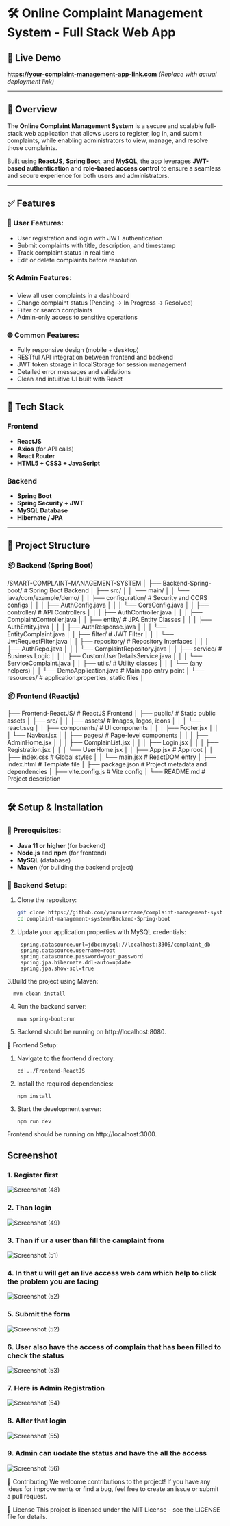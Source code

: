 # 🛠️ Online Complaint Management System - Full Stack Web App

## 🔗 Live Demo  
**https://your-complaint-management-app-link.com** *(Replace with actual deployment link)*

---

## 📌 Overview  
The **Online Complaint Management System** is a secure and scalable full-stack web application that allows users to register, log in, and submit complaints, while enabling administrators to view, manage, and resolve those complaints. 

Built using **ReactJS**, **Spring Boot**, and **MySQL**, the app leverages **JWT-based authentication** and **role-based access control** to ensure a seamless and secure experience for both users and administrators.

---

## ✅ Features  

### 👤 User Features:
- User registration and login with JWT authentication  
- Submit complaints with title, description, and timestamp  
- Track complaint status in real time  
- Edit or delete complaints before resolution  

### 🛠️ Admin Features:
- View all user complaints in a dashboard  
- Change complaint status (Pending → In Progress → Resolved)  
- Filter or search complaints  
- Admin-only access to sensitive operations  

### 🌐 Common Features:
- Fully responsive design (mobile + desktop)  
- RESTful API integration between frontend and backend  
- JWT token storage in localStorage for session management  
- Detailed error messages and validations  
- Clean and intuitive UI built with React  

---

## 🧱 Tech Stack

### Frontend
- **ReactJS**
- **Axios** (for API calls)
- **React Router**
- **HTML5 + CSS3 + JavaScript**

### Backend
- **Spring Boot**
- **Spring Security + JWT**
- **MySQL Database**
- **Hibernate / JPA**

---

## 📁 Project Structure

### 📦 Backend (Spring Boot)
/SMART-COMPLAINT-MANAGEMENT-SYSTEM
│
├── Backend-Spring-boot/                # Spring Boot Backend
│   ├── src/
│   │   └── main/
│   │       └── java/com/example/demo/
│   │           ├── configuration/      # Security and CORS configs
│   │           │   ├── AuthConfig.java
│   │           │   └── CorsConfig.java
│   │           ├── controller/         # API Controllers
│   │           │   ├── AuthController.java
│   │           │   ├── ComplaintController.java
│   │           ├── entity/             # JPA Entity Classes
│   │           │   ├── AuthEntity.java
│   │           │   ├── AuthResponse.java
│   │           │   └── EntityComplaint.java
│   │           ├── filter/             # JWT Filter
│   │           │   └── JwtRequestFilter.java
│   │           ├── repository/         # Repository Interfaces
│   │           │   ├── AuthRepo.java
│   │           │   └── ComplaintRepository.java
│   │           ├── service/            # Business Logic
│   │           │   ├── CustomUserDetailsService.java
│   │           │   └── ServiceComplaint.java
│   │           ├── utils/              # Utility classes
│   │           │   └── (any helpers)
│   │           └── DemoApplication.java # Main app entry point
│   └── resources/                      # application.properties, static files
│

### 📦 Frontend (Reactjs)
├── Frontend-ReactJS/                   # ReactJS Frontend
│   ├── public/                         # Static public assets
│   ├── src/
│   │   ├── assets/                     # Images, logos, icons
│   │   │   └── react.svg
│   │   ├── components/                 # UI components
│   │   │   ├── Footer.jsx
│   │   │   └── Navbar.jsx
│   │   ├── pages/                      # Page-level components
│   │   │   ├── AdminHome.jsx
│   │   │   ├── ComplainList.jsx
│   │   │   ├── Login.jsx
│   │   │   ├── Registration.jsx
│   │   │   └── UserHome.jsx
│   │   ├── App.jsx                     # App root
│   │   ├── index.css                   # Global styles
│   │   └── main.jsx                    # ReactDOM entry
│   ├── index.html                      # Template file
│   ├── package.json                    # Project metadata and dependencies
│   ├── vite.config.js                  # Vite config
│   └── README.md                       # Project description


---

## 🛠️ Setup & Installation

### 🔧 Prerequisites:
- **Java 11 or higher** (for backend)
- **Node.js** and **npm** (for frontend)
- **MySQL** (database)
- **Maven** (for building the backend project)

### 🔄 Backend Setup:
1. Clone the repository:
   ```bash
   git clone https://github.com/yourusername/complaint-management-system.git
   cd complaint-management-system/Backend-Spring-boot
   
2. Update your application.properties with MySQL credentials:

        spring.datasource.url=jdbc:mysql://localhost:3306/complaint_db
        spring.datasource.username=root
        spring.datasource.password=your_password
        spring.jpa.hibernate.ddl-auto=update
        spring.jpa.show-sql=true
   
3.Build the project using Maven:

      mvn clean install
      
4. Run the backend server:
   
       mvn spring-boot:run
   
6. Backend should be running on http://localhost:8080.

🔄 Frontend Setup:
1. Navigate to the frontend directory:

       cd ../Frontend-ReactJS
   
3. Install the required dependencies:

       npm install
   
3. Start the development server:

       npm run dev
   
Frontend should be running on http://localhost:3000.


## Screenshot
 ### 1. Register first
![Screenshot (48)](https://github.com/user-attachments/assets/a805a38f-dd22-412a-ad51-a114621ecd7f)

 ### 2. Than login
![Screenshot (49)](https://github.com/user-attachments/assets/6d890637-dd4f-40c2-87ea-46e5ce95617e)

 ### 3. Than if ur a user than fill the camplaint from
![Screenshot (51)](https://github.com/user-attachments/assets/fde6a048-fb2a-4eb1-9b16-865c9f1da972)

 ### 4. In that u will get an live access web cam which help to click the problem you are facing
![Screenshot (52)](https://github.com/user-attachments/assets/d461ffe6-279d-417a-8553-914f8fa31bbb)

 ### 5. Submit the form 
![Screenshot (52)](https://github.com/user-attachments/assets/797412db-f784-4cd2-966a-7520d0cfdbc4)

 ### 6. User also have the access of complain that has been filled to check the status
![Screenshot (53)](https://github.com/user-attachments/assets/37555523-2aa6-4aa5-8466-cbc269155919)

 ### 7. Here is Admin Registration 
![Screenshot (54)](https://github.com/user-attachments/assets/7f66a82c-72c0-413c-a752-6c4f9a99ce7c)

 ### 8. After that login 
![Screenshot (55)](https://github.com/user-attachments/assets/916053d9-684a-4e89-8e6d-9b1de02e967b)

 ### 9. Admin can uodate the status and have the all the access
![Screenshot (56)](https://github.com/user-attachments/assets/6f33dc77-4127-48a5-aa03-169e0a14358d)


🤝 Contributing
We welcome contributions to the project! If you have any ideas for improvements or find a bug, feel free to create an issue or submit a pull request.

📜 License
This project is licensed under the MIT License - see the LICENSE file for details.
